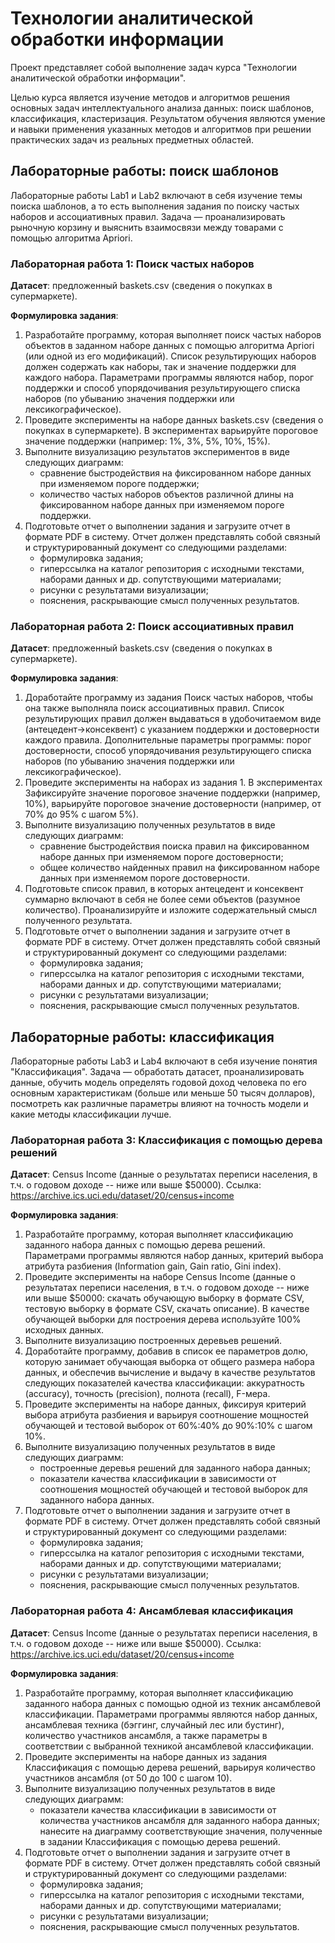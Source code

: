 # Технологии аналитической обработки информации

Проект представляет собой выполнение задач курса "Технологии аналитической обработки информации".

Целью курса является изучение методов и алгоритмов решения основных задач интеллектуального анализа данных: поиск шаблонов, классификация, кластеризация. Результатом обучения являются умение и навыки применения указанных методов и алгоритмов при решении практических задач из реальных предметных областей.

## Лабораторные работы: поиск шаблонов

Лабораторные работы Lab1 и Lab2 включают в себя изучение темы поиска шаблонов, а то есть выполнения задания по поиску частых наборов и ассоциативных правил. Задача — проанализировать рыночную корзину и выяснить взаимосвязи между товарами с помощью алгоритма Apriori.

### Лабораторная работа 1: Поиск частых наборов

**Датасет**: предложенный baskets.csv (сведения о покупках в супермаркете).

**Формулировка задания**:

1. Разработайте программу, которая выполняет поиск частых наборов объектов в заданном наборе данных с помощью алгоритма Apriori (или одной из его модификаций). Список результирующих наборов должен содержать как наборы, так и значение поддержки для каждого набора. Параметрами программы являются набор, порог поддержки и способ упорядочивания результирующего списка наборов (по убыванию значения поддержки или лексикографическое).
2. Проведите эксперименты на наборе данных baskets.csv (сведения о покупках в супермаркете). В экспериментах варьируйте пороговое значение поддержки (например: 1%, 3%, 5%, 10%, 15%).
3. Выполните визуализацию результатов экспериментов в виде следующих диаграмм:
    - сравнение быстродействия на фиксированном наборе данных при изменяемом пороге поддержки;
    - количество частых наборов объектов различной длины на фиксированном наборе данных при изменяемом пороге поддержки.
4. Подготовьте отчет о выполнении задания и загрузите отчет в формате PDF в систему. Отчет должен представлять собой связный и структурированный документ со следующими разделами:
    - формулировка задания; 
    - гиперссылка на каталог репозитория с исходными текстами, наборами данных и др. сопутствующими материалами; 
    - рисунки с результатами визуализации; 
    - пояснения, раскрывающие смысл полученных результатов.

### Лабораторная работа 2: Поиск ассоциативных правил

**Датасет**: предложенный baskets.csv (сведения о покупках в супермаркете).

**Формулировка задания**:

1. Доработайте программу из задания Поиск частых наборов, чтобы она также выполняла поиск ассоциативных правил. Список результирующих правил должен выдаваться в удобочитаемом виде (антецедент→консеквент) с указанием поддержки и достоверности каждого правила. Дополнительные параметры программы: порог достоверности, способ упорядочивания результирующего списка наборов (по убыванию значения поддержки или лексикографическое).
2. Проведите эксперименты на наборах из задания 1. В экспериментах Зафиксируйте значение пороговое значение поддержки (например, 10%), варьируйте пороговое значение достоверности (например, от 70% до 95% с шагом 5%).
3. Выполните визуализацию полученных результатов в виде следующих диаграмм:
    - сравнение быстродействия поиска правил на фиксированном наборе данных при изменяемом пороге достоверности;
    - общее количество найденных правил на фиксированном наборе данных при изменяемом пороге достоверности.
4. Подготовьте список правил, в которых антецедент и консеквент суммарно включают в себя не более семи объектов (разумное количество). Проанализируйте и изложите содержательный смысл полученного результата.
5. Подготовьте отчет о выполнении задания и загрузите отчет в формате PDF в систему. Отчет должен представлять собой связный и структурированный документ со следующими разделами:  
    - формулировка задания; 
    - гиперссылка на каталог репозитория с исходными текстами, наборами данных и др. сопутствующими материалами; 
    - рисунки с результатами визуализации; 
    - пояснения, раскрывающие смысл полученных результатов.

## Лабораторные работы: классификация

Лабораторные работы Lab3 и Lab4 включают в себя изучение понятия "Классификация". Задача — обработать датасет, проанализировать данные, обучить модель определять годовой доход человека по его основным характеристикам (больше или меньше 50 тысяч долларов), посмотреть как различные параметры влияют на точность модели и какие методы классификации лучше.

### Лабораторная работа 3: Классификация с помощью дерева решений

**Датасет**: Census Income (данные о результатах переписи населения, в т.ч. о годовом доходе -- ниже или выше $50000). Ссылка: https://archive.ics.uci.edu/dataset/20/census+income

**Формулировка задания**:

1. Разработайте программу, которая выполняет классификацию заданного набора данных с помощью дерева решений. Параметрами программы являются набор данных, критерий выбора атрибута разбиения (Information gain, Gain ratio, Gini index).
2. Проведите эксперименты на наборе Census Income (данные о результатах переписи населения, в т.ч. о годовом доходе -- ниже или выше $50000: скачать обучающую выборку в формате CSV, тестовую выборку в формате CSV, скачать описание). В качестве обучающей выборки для построения дерева используйте 100% исходных данных.
3. Выполните визуализацию построенных деревьев решений.
4. Доработайте программу, добавив в список ее параметров долю, которую занимает обучающая выборка от общего размера набора данных, и обеспечив вычисление и выдачу в качестве результатов следующих показателей качества классификации: аккуратность (accuracy), точность (precision), полнота (recall), F-мера.
5. Проведите эксперименты на наборе данных, фиксируя критерий выбора атрибута разбиения и варьируя соотношение мощностей обучающей и тестовой выборок от 60%:40% до 90%:10% с шагом 10%.
6. Выполните визуализацию полученных результатов в виде следующих диаграмм:
    - построенные деревья решений для заданного набора данных;
    - показатели качества классификации в зависимости от соотношения мощностей обучающей и тестовой выборок для заданного набора данных.
7. Подготовьте отчет о выполнении задания и загрузите отчет в формате PDF в систему. Отчет должен представлять собой связный и структурированный документ со следующими разделами:  
    - формулировка задания; 
    - гиперссылка на каталог репозитория с исходными текстами, наборами данных и др. сопутствующими материалами; 
    - рисунки с результатами визуализации; 
    - пояснения, раскрывающие смысл полученных результатов.

### Лабораторная работа 4: Ансамблевая классификация

**Датасет**: Census Income (данные о результатах переписи населения, в т.ч. о годовом доходе -- ниже или выше $50000). Ссылка: https://archive.ics.uci.edu/dataset/20/census+income

**Формулировка задания**:

1. Разработайте программу, которая выполняет классификацию заданного набора данных с помощью одной из техник ансамблевой классификации. Параметрами программы являются набор данных, ансамблевая техника (бэггинг, случайный лес или бустинг), количество участников ансамбля, а также параметры в соответствии с выбранной техникой ансамблевой классификации.
2. Проведите эксперименты на наборе данных из задания Классификация с помощью дерева решений, варьируя количество участников ансамбля (от 50 до 100 с шагом 10).
3. Выполните визуализацию полученных результатов в виде следующих диаграмм:
    - показатели качества классификации в зависимости от количества участников ансамбля для заданного набора данных; нанесите на диаграмму соответствующие значения, полученные в задании Классификация с помощью дерева решений.
4. Подготовьте отчет о выполнении задания и загрузите отчет в формате PDF в систему. Отчет должен представлять собой связный и структурированный документ со следующими разделами:  
    - формулировка задания; 
    - гиперссылка на каталог репозитория с исходными текстами, наборами данных и др. сопутствующими материалами; 
    - рисунки с результатами визуализации; 
    - пояснения, раскрывающие смысл полученных результатов.
